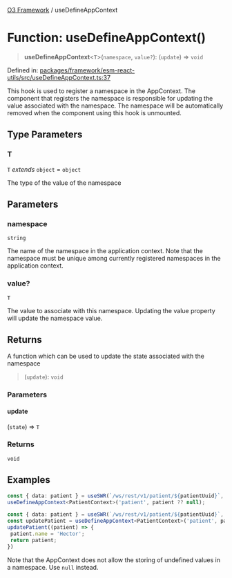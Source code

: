 [O3 Framework](../API.md) / useDefineAppContext

# Function: useDefineAppContext()

> **useDefineAppContext**\<`T`\>(`namespace`, `value?`): (`update`) => `void`

Defined in: [packages/framework/esm-react-utils/src/useDefineAppContext.ts:37](https://github.com/UjjawalPrabhat/openmrs-esm-core/blob/main/packages/framework/esm-react-utils/src/useDefineAppContext.ts#L37)

This hook is used to register a namespace in the AppContext. The component that registers the
namespace is responsible for updating the value associated with the namespace. The namespace
will be automatically removed when the component using this hook is unmounted.

## Type Parameters

### T

`T` *extends* `object` = `object`

The type of the value of the namespace

## Parameters

### namespace

`string`

The name of the namespace in the application context. Note that the namespace
 must be unique among currently registered namespaces in the application context.

### value?

`T`

The value to associate with this namespace. Updating the value property will update
  the namespace value.

## Returns

A function which can be used to update the state associated with the namespace

> (`update`): `void`

### Parameters

#### update

(`state`) => `T`

### Returns

`void`

## Examples

```ts
const { data: patient } = useSWR(`/ws/rest/v1/patient/${patientUuid}`, openmrsFetch);
useDefineAppContext<PatientContext>('patient', patient ?? null);
```

```ts
const { data: patient } = useSWR(`/ws/rest/v1/patient/${patientUuid}`, openmrsFetch);
const updatePatient = useDefineAppContext<PatientContext>('patient', patient ?? null);
updatePatient((patient) => {
 patient.name = 'Hector';
 return patient;
})
```

Note that the AppContext does not allow the storing of undefined values in a namespace. Use `null`
instead.
